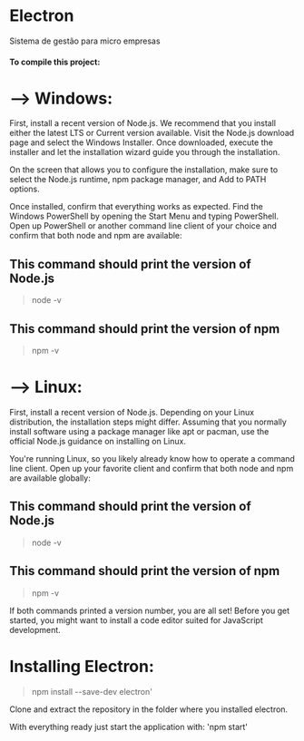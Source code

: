 # Electron
Sistema de gestão para micro empresas

#### To compile this project:

# --> Windows:

First, install a recent version of Node.js. We recommend that you install either the latest LTS or Current version available. Visit the Node.js download page and select the Windows Installer. Once downloaded, execute the installer and let the installation wizard guide you through the installation.

On the screen that allows you to configure the installation, make sure to select the Node.js runtime, npm package manager, and Add to PATH options.

Once installed, confirm that everything works as expected. Find the Windows PowerShell by opening the Start Menu and typing PowerShell. Open up PowerShell or another command line client of your choice and confirm that both node and npm are available:

## This command should print the version of Node.js
> node -v

## This command should print the version of npm
> npm -v

# --> Linux:

First, install a recent version of Node.js. Depending on your Linux distribution, the installation steps might differ. Assuming that you normally install software using a package manager like apt or pacman, use the official Node.js guidance on installing on Linux.

You're running Linux, so you likely already know how to operate a command line client. Open up your favorite client and confirm that both node and npm are available globally:

## This command should print the version of Node.js
> node -v

## This command should print the version of npm
> npm -v

If both commands printed a version number, you are all set! Before you get started, you might want to install a code editor suited for JavaScript development.



# Installing Electron:

> npm install --save-dev electron'

Clone and extract the repository in the folder where you installed electron.

With everything ready just start the application with:
'npm start' 

